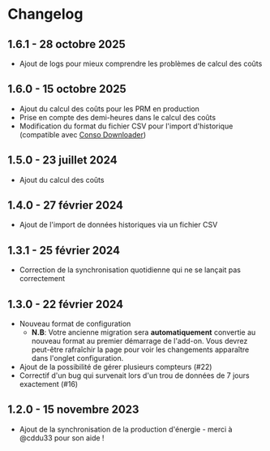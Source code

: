 # Changelog

## 1.6.1 - 28 octobre 2025

- Ajout de logs pour mieux comprendre les problèmes de calcul des coûts

## 1.6.0 - 15 octobre 2025

- Ajout du calcul des coûts pour les PRM en production
- Prise en compte des demi-heures dans le calcul des coûts
- Modification du format du fichier CSV pour l'import d'historique (compatible avec [Conso Downloader](https://github.com/bokub/conso-downloader/tree/master?tab=readme-ov-file#conso-downloader))

## 1.5.0 - 23 juillet 2024

- Ajout du calcul des coûts

## 1.4.0 - 27 février 2024

- Ajout de l'import de données historiques via un fichier CSV

## 1.3.1 - 25 février 2024

- Correction de la synchronisation quotidienne qui ne se lançait pas correctement

## 1.3.0 - 22 février 2024

- Nouveau format de configuration
  - **N.B**: Votre ancienne migration sera **automatiquement** convertie au nouveau format au premier démarrage de l'add-on. Vous devrez peut-être rafraîchir la page pour voir les changements apparaître dans l'onglet configuration.
- Ajout de la possibilité de gérer plusieurs compteurs (#22)
- Correctif d'un bug qui survenait lors d'un trou de données de 7 jours exactement (#16)

## 1.2.0 - 15 novembre 2023

- Ajout de la synchronisation de la production d'énergie - merci à @cddu33 pour son aide !
